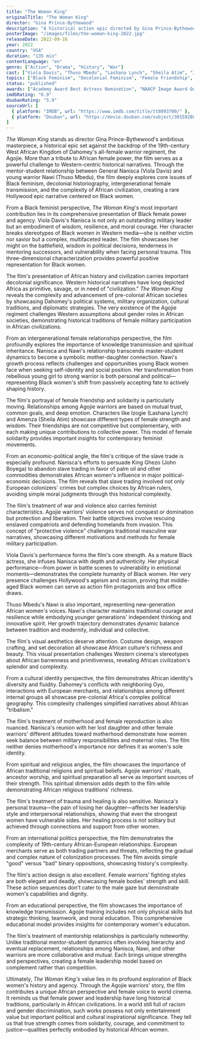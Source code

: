 ```yaml
---
title: "The Woman King"
originalTitle: "The Woman King"
director: "Gina Prince-Bythewood"
description: "A historical action epic directed by Gina Prince-Bythewood, starring Viola Davis. Set against the backdrop of the 19th-century West African Kingdom of Dahomey's all-female warrior regiment, the Agojie, following General Nanisca as she trains a new generation of female warriors to defend the kingdom. The film explores important themes of Black female power, African historical narrative, decolonialism, and women's military leadership."
posterImage: "/images/films/the-woman-king-2022.jpg"
releaseDate: 2022-09-16
year: 2022
country: "USA"
duration: "135 min"
contentLanguage: "en"
genre: ["Action", "Drama", "History", "War"]
cast: ["Viola Davis", "Thuso Mbedu", "Lashana Lynch", "Sheila Atim", "John Boyega", "Hero Fiennes Tiffin", "Jordan Bolger"]
topics: ["Black Feminism", "Decolonial Feminism", "Female Friendship", "Historical Context", "Economic Empowerment", "Political Participation", "Cultural Identity", "Anti-Sexual Violence"]
status: "published"
awards: ["Academy Award Best Actress Nomination", "NAACP Image Award Outstanding Motion Picture", "Critics Choice Award Best Acting Ensemble", "Black Reel Award Outstanding Film"]
imdbRating: "6.9"
doubanRating: "5.9"
sourceUrl: [
  { platform: "IMDB", url: "https://www.imdb.com/title/tt8093700/" },
  { platform: "Douban", url: "https://movie.douban.com/subject/30159288/" }
]
---
```


*The Woman King* stands as director Gina Prince-Bythewood's ambitious masterpiece, a historical epic set against the backdrop of the 19th-century West African Kingdom of Dahomey's all-female warrior regiment, the Agojie. More than a tribute to African female power, the film serves as a powerful challenge to Western-centric historical narratives. Through the mentor-student relationship between General Nanisca (Viola Davis) and young warrior Nawi (Thuso Mbedu), the film deeply explores core issues of Black feminism, decolonial historiography, intergenerational female transmission, and the complexity of African civilization, creating a rare Hollywood epic narrative centered on Black women.

From a Black feminist perspective, *The Woman King's* most important contribution lies in its comprehensive presentation of Black female power and agency. Viola Davis's Nanisca is not only an outstanding military leader but an embodiment of wisdom, resilience, and moral courage. Her character breaks stereotypes of Black women in Western media—she is neither victim nor savior but a complex, multifaceted leader. The film showcases her might on the battlefield, wisdom in political decisions, tenderness in mentoring successors, and vulnerability when facing personal trauma. This three-dimensional characterization provides powerful positive representation for Black women.

The film's presentation of African history and civilization carries important decolonial significance. Western historical narratives have long depicted Africa as primitive, savage, or in need of "civilization." *The Woman King* reveals the complexity and advancement of pre-colonial African societies by showcasing Dahomey's political systems, military organization, cultural traditions, and diplomatic strategies. The very existence of the Agojie regiment challenges Western assumptions about gender roles in African societies, demonstrating historical traditions of female military participation in African civilizations.

From an intergenerational female relationships perspective, the film profoundly explores the importance of knowledge transmission and spiritual inheritance. Nanisca and Nawi's relationship transcends master-student dynamics to become a symbolic mother-daughter connection. Nawi's growth process reflects challenges and opportunities young Black women face when seeking self-identity and social position. Her transformation from rebellious young girl to strong warrior is both personal and political—representing Black women's shift from passively accepting fate to actively shaping history.

The film's portrayal of female friendship and solidarity is particularly moving. Relationships among Agojie warriors are based on mutual trust, common goals, and deep emotion. Characters like Izogie (Lashana Lynch) and Amenza (Sheila Atim) showcase different types of female strength and wisdom. Their friendships are not competitive but complementary, with each making unique contributions to collective power. This model of female solidarity provides important insights for contemporary feminist movements.

From an economic-political angle, the film's critique of the slave trade is especially profound. Nanisca's efforts to persuade King Ghezo (John Boyega) to abandon slave trading in favor of palm oil and other commodities demonstrates African women's influence in major political-economic decisions. The film reveals that slave trading involved not only European colonizers' crimes but complex choices by African rulers, avoiding simple moral judgments through this historical complexity.

The film's treatment of war and violence also carries feminist characteristics. Agojie warriors' violence serves not conquest or domination but protection and liberation. Their battle objectives involve rescuing enslaved compatriots and defending homelands from invasion. This concept of "protective violence" challenges traditional masculine war narratives, showcasing different motivations and methods for female military participation.

Viola Davis's performance forms the film's core strength. As a mature Black actress, she infuses Nanisca with depth and authenticity. Her physical performance—from power in battle scenes to vulnerability in emotional moments—demonstrates the complete humanity of Black women. Her very presence challenges Hollywood's ageism and racism, proving that middle-aged Black women can serve as action film protagonists and box office draws.

Thuso Mbedu's Nawi is also important, representing new-generation African women's voices. Nawi's character maintains traditional courage and resilience while embodying younger generations' independent thinking and innovative spirit. Her growth trajectory demonstrates dynamic balance between tradition and modernity, individual and collective.

The film's visual aesthetics deserve attention. Costume design, weapon crafting, and set decoration all showcase African culture's richness and beauty. This visual presentation challenges Western cinema's stereotypes about African barrenness and primitiveness, revealing African civilization's splendor and complexity.

From a cultural identity perspective, the film demonstrates African identity's diversity and fluidity. Dahomey's conflicts with neighboring Oyo, interactions with European merchants, and relationships among different internal groups all showcase pre-colonial Africa's complex political geography. This complexity challenges simplified narratives about African "tribalism."

The film's treatment of motherhood and female reproduction is also nuanced. Nanisca's reunion with her lost daughter and other female warriors' different attitudes toward motherhood demonstrate how women seek balance between military responsibilities and maternal roles. The film neither denies motherhood's importance nor defines it as women's sole identity.

From spiritual and religious angles, the film showcases the importance of African traditional religions and spiritual beliefs. Agojie warriors' rituals, ancestor worship, and spiritual preparation all serve as important sources of their strength. This spiritual dimension adds depth to the film while demonstrating African religious traditions' richness.

The film's treatment of trauma and healing is also sensitive. Nanisca's personal trauma—the pain of losing her daughter—affects her leadership style and interpersonal relationships, showing that even the strongest women have vulnerable sides. Her healing process is not solitary but achieved through connections and support from other women.

From an international politics perspective, the film demonstrates the complexity of 19th-century African-European relationships. European merchants serve as both trading partners and threats, reflecting the gradual and complex nature of colonization processes. The film avoids simple "good" versus "bad" binary oppositions, showcasing history's complexity.

The film's action design is also excellent. Female warriors' fighting styles are both elegant and deadly, showcasing female bodies' strength and skill. These action sequences don't cater to the male gaze but demonstrate women's capabilities and dignity.

From an educational perspective, the film showcases the importance of knowledge transmission. Agojie training includes not only physical skills but strategic thinking, teamwork, and moral education. This comprehensive educational model provides insights for contemporary women's education.

The film's treatment of mentorship relationships is particularly noteworthy. Unlike traditional mentor-student dynamics often involving hierarchy and eventual replacement, relationships among Nanisca, Nawi, and other warriors are more collaborative and mutual. Each brings unique strengths and perspectives, creating a female leadership model based on complement rather than competition.

Ultimately, *The Woman King's* value lies in its profound exploration of Black women's history and agency. Through the Agojie warriors' story, the film contributes a unique African perspective and female voice to world cinema. It reminds us that female power and leadership have long historical traditions, particularly in African civilizations. In a world still full of racism and gender discrimination, such works possess not only entertainment value but important political and cultural inspirational significance. They tell us that true strength comes from solidarity, courage, and commitment to justice—qualities perfectly embodied by historical African women.